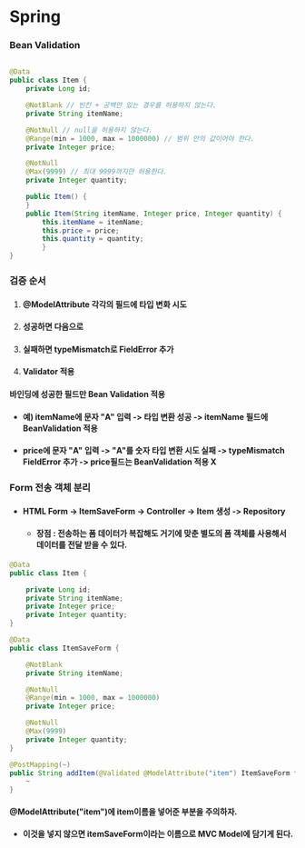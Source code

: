 # Spring
### Bean Validation
```java

@Data
public class Item {
    private Long id;

    @NotBlank // 빈칸 + 공백만 있는 경우를 허용하지 않는다.
    private String itemName;

    @NotNull // null을 허용하지 않는다.
    @Range(min = 1000, max = 1000000) // 범위 안의 값이어야 한다.
    private Integer price;

    @NotNull
    @Max(9999) // 최대 9999까지만 허용한다.
    private Integer quantity;

    public Item() {
    }
    public Item(String itemName, Integer price, Integer quantity) {
        this.itemName = itemName;
        this.price = price;
        this.quantity = quantity;
        }
}
```

### 검증 순서
1. #### @ModelAttribute 각각의 필드에 타입 변화 시도
  1. #### 성공하면 다음으로
  2. #### 실패하면 typeMismatch로 FieldError 추가
2. #### Validator 적용

#### 바인딩에 성공한 필드만 Bean Validation 적용
* #### 예) itemName에 문자 "A" 입력 -> 타입 변환 성공 -> itemName 필드에 BeanValidation 적용
* #### price에 문자 "A" 입력 -> "A"를 숫자 타입 변환 시도 실패 -> typeMismatch FieldError 추가 -> price필드는 BeanValidation 적용 X

### Form 전송 객체 분리
* #### HTML Form -> ItemSaveForm -> Controller -> Item 생성 -> Repository
  * #### 장점 : 전송하는 폼 데이터가 복잡해도 거기에 맞춘 별도의 폼 객체를 사용해서 데이터를 전달 받을 수 있다.
```java
@Data
public class Item {

    private Long id;
    private String itemName;
    private Integer price;
    private Integer quantity;
}
```
```java
@Data
public class ItemSaveForm {

    @NotBlank
    private String itemName;

    @NotNull
    @Range(min = 1000, max = 1000000)
    private Integer price;

    @NotNull
    @Max(9999)
    private Integer quantity;
}
```
```java
@PostMapping(~)
public String addItem(@Validated @ModelAttribute("item") ItemSaveForm form, BindingResult bindingResult, RedirectAttributes redirectAttributes) {
    ~
}
```
#### @ModelAttribute("item")에 item이름을 넣어준 부분을 주의하자.
* #### 이것을 넣지 않으면 itemSaveForm이라는 이름으로 MVC Model에 담기게 된다.
